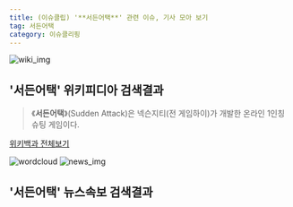 ```yaml
---
title: (이슈클립) '**서든어택**' 관련 이슈, 기사 모아 보기
tag: 서든어택
category: 이슈클리핑
---
```

![wiki_img](https://user-images.githubusercontent.com/42597476/44503234-41136a80-a6d0-11e8-9071-6fc6418eafe4.png)
## **'**서든어택**'** 위키피디아 검색결과
>《**서든어택**》(Sudden Attack)은 넥슨지티(전 게임하이)가 개발한 온라인 1인칭 슈팅 게임이다.

<a href="https://ko.wikipedia.org/wiki/서든어택" target="_blank">위키백과 전체보기</a>

![wordcloud](https://s3.ap-northeast-2.amazonaws.com/lyrics101-wordcloud/2018-09-27-1537996513.png)
![news_img](https://user-images.githubusercontent.com/42597476/44507050-1206f400-a6e4-11e8-8d98-7ffbfebb353f.png)
## **'**서든어택**'** 뉴스속보 검색결과

